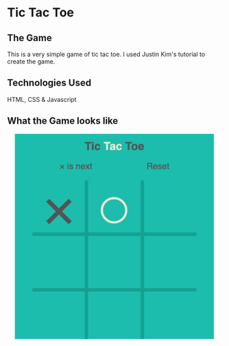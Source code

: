 # Tic Tac Toe

## The Game
This is a very simple game of tic tac toe. I used Justin Kim's tutorial to create the game.

## Technologies Used
HTML, CSS & Javascript

## What the Game looks like
![screenshot](picture.png)
